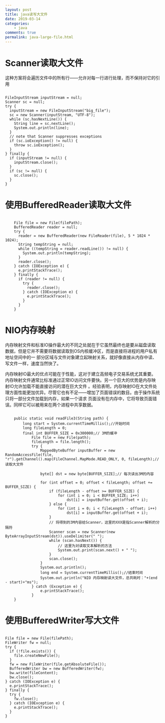 ```yaml
---
layout: post
title: java读写大文件
date: 2019-03-14
categories:
    - java
comments: true
permalink: java-large-file.html
---
```


# Scanner读取大文件

这种方案将会遍历文件中的所有行——允许对每一行进行处理，而不保持对它的引用

<pre class="line-numbers "><code class="language-java">
FileInputStream inputStream = null;
Scanner sc = null;
try {
  inputStream = new FileInputStream("big_file");
  sc = new Scanner(inputStream, "UTF-8");
  while (sc.hasNextLine()) {
    String line = sc.nextLine();
    System.out.println(line);
  }
  // note that Scanner suppresses exceptions
  if (sc.ioException() != null) {
    throw sc.ioException();
  }
} finally {
  if (inputStream != null) {
    inputStream.close();
  }
  if (sc != null) {
    sc.close();
  }
}
</code></pre>

# 使用BufferedReader读取大文件

<pre class="line-numbers "><code class="language-java">
    File file = new File(filePath);
    BufferedReader reader = null;
    try {
      reader = new BufferedReader(new FileReader(file), 5 * 1024 * 1024);
      String tempString = null;
      while ((tempString = reader.readLine()) != null) {
        System.out.println(tempString);
      }
      reader.close();
    } catch (IOException e) {
      e.printStackTrace();
    } finally {
      if (reader != null) {
        try {
          reader.close();
        } catch (IOException e) {
          e.printStackTrace();
        }
      }
    }
</code></pre>

# NIO内存映射

内存映射文件和标准IO操作最大的不同之处就在于它虽然最终也是要从磁盘读取数据，但是它并不需要将数据读取到OS内核缓冲区，而是直接将进程的用户私有地址空间中的一 部分区域与文件对象建立起映射关系，就好像直接从内存中读、写文件一样，速度当然快了。 

内存映射IO最大的优点可能在于性能，这对于建立高频电子交易系统尤其重要。内存映射文件通常比标准通过正常IO访问文件要快。另一个巨大的优势是内存映 射IO允许加载不能直接访问的潜在巨大文件  。经验表明，内存映射IO在大文件处理方面性能更加优异。尽管它也有不足——增加了页面错误的数目。由于操作系统只将一部分文件加载到内存，如果一个请求 页面没有在内存中，它将导致页面错误。同样它可以被用来在两个进程中共享数据。 

<pre class="line-numbers "><code class="language-java">
	public static void readFile3(String path) {
		long start = System.currentTimeMillis();//开始时间
	    long fileLength = 0;  
	    final int BUFFER_SIZE = 0x300000;// 3M的缓冲  
	        File file = new File(path);  
	        fileLength = file.length();  
	        try {  
	            MappedByteBuffer inputBuffer = new RandomAccessFile(file, "r").getChannel().map(FileChannel.MapMode.READ_ONLY, 0, fileLength);// 读取大文件  
	  
	            byte[] dst = new byte[BUFFER_SIZE];// 每次读出3M的内容  
	  
	            for (int offset = 0; offset < fileLength; offset += BUFFER_SIZE) {  
	                if (fileLength - offset >= BUFFER_SIZE) {  
	                    for (int i = 0; i < BUFFER_SIZE; i++)  
	                        dst[i] = inputBuffer.get(offset + i);  
	                } else {  
	                    for (int i = 0; i < fileLength - offset; i++)  
	                        dst[i] = inputBuffer.get(offset + i);  
	                }  
	                // 将得到的3M内容给Scanner，这里的XXX是指Scanner解析的分隔符  
	                Scanner scan = new Scanner(new ByteArrayInputStream(dst)).useDelimiter(" ");  
	                while (scan.hasNext()) {  
	                    // 这里为对读取文本解析的方法  
	                    System.out.print(scan.next() + " ");  
	                }  
	                scan.close();  
	            }  
	            System.out.println();
	            long end = System.currentTimeMillis();//结束时间
	            System.out.println("NIO 内存映射读大文件，总共耗时："+(end - start)+"ms");
	        } catch (Exception e) {  
	            e.printStackTrace();  
	        }  
	} 
</code></pre>

# 使用BufferedWriter写大文件

<pre class="line-numbers "><code class="language-java">
File file = new File(filePath);
FileWriter fw = null;
try {
  if (!file.exists()) {
    file.createNewFile();
  }
  fw = new FileWriter(file.getAbsoluteFile());
  BufferedWriter bw = new BufferedWriter(fw);
  bw.write(fileContent);
  bw.close();
} catch (IOException e) {
  e.printStackTrace();
} finally {
  try {
    fw.close();
  } catch (IOException e) {
    e.printStackTrace();
  }
}
</code></pre>